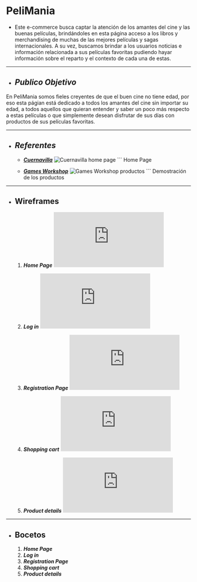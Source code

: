 # PeliMania

+ Este e-commerce busca captar la atención de los amantes del cine y las buenas películas, brindándoles en esta página acceso a los libros y merchandising de muchas de las mejores películas y sagas internacionales. A su vez, buscamos brindar a los usuarios noticias e información relacionada a sus películas favoritas pudiendo hayar información sobre el reparto y el contexto de cada una de estas.
___

+ ## ___Publico Objetivo___
En PeliMania somos fieles creyentes de que el buen cine no tiene edad, por eso esta págian está dedicado a todos los amantes del cine sin importar su edad, a todos aquellos que quieran entender y saber un poco más respecto a estas películas o que simplemente desean disfrutar de sus días con productos de sus películas favoritas.
___

+ ## ___Referentes___
  - [___Cuernavilla___](https://cuernavilla.com/)
       ![Cuernavilla home page]()
        ```
  Home Page
  
  - [___Games Workshop___](https://www.games-workshop.com/en-GB/Home?_requestid=10410477)
        ![Games Workshop productos]()
        ```
        Demostración de los productos
___
  
  + ## __Wireframes__
    1. ***Home Page***
      ![Home Page - W .pdf](https://github.com/Denise-E/Proyecto-PeliMania/files/7535015/Home.Page.-.W.pdf)
    
    2. ***Log in*** 
      ![Log In - W .pdf](https://github.com/Denise-E/Proyecto-PeliMania/files/7535011/Log.In.-.W.pdf)

    3. ***Registration Page***
      ![Formulario de Registro - W .pdf](https://github.com/Denise-E/Proyecto-PeliMania/files/7535017/Formulario.de.Registro.-.W.pdf)

    4. ***Shopping cart***
      ![Carrito de Compras - W .pdf](https://github.com/Denise-E/Proyecto-PeliMania/files/7535019/Carrito.de.Compras.-.W.pdf)

    5. ***Product details***
       ![Detalle de Producto - W .pdf](https://github.com/Denise-E/Proyecto-PeliMania/files/7535020/Detalle.de.Producto.-.W.pdf)
___

  + ## __Bocetos__
    1. ***Home Page***
    2. ***Log in***
    3. ***Registration Page***
    4. ***Shopping cart***
    5. ***Product details***

